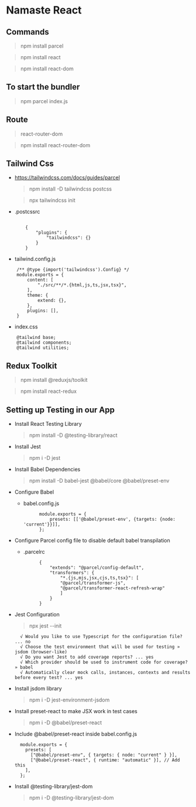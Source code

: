 # Namaste React

## Commands

> npm install parcel

> npm install react

> npm install react-dom

## To start the bundler

> npm parcel index.js

## Route

> react-router-dom

> npm install react-router-dom

## Tailwind Css

- https://tailwindcss.com/docs/guides/parcel

  > npm install -D tailwindcss postcss

  > npx tailwindcss init

- .postcssrc

  ```

      {
          "plugins": {
              "tailwindcss": {}
          }
      }

  ```

- tailwind.config.js

```
    /** @type {import('tailwindcss').Config} */
    module.exports = {
        content: [
            "./src/**/*.{html,js,ts,jsx,tsx}",
        ],
        theme: {
            extend: {},
        },
        plugins: [],
    }
```

- index.css

```
    @tailwind base;
    @tailwind components;
    @tailwind utilities;
```

## Redux Toolkit

> npm install @reduxjs/toolkit

> npm install react-redux

## Setting up Testing in our App

- Install React Testing Library

  > npm install -D @testing-library/react

- Install Jest

  > npm i -D jest

- Install Babel Dependencies

  > npm install -D babel-jest @babel/core @babel/preset-env

- Configure Babel

  - babel.config.js

    ```
          module.exports = {
              presets: [['@babel/preset-env', {targets: {node: 'current'}}]],
          };
    ```

- Configure Parcel config file to disable default babel transpilation

  - .parcelrc

    ```
          {
              "extends": "@parcel/config-default",
              "transformers": {
                  "*.{js,mjs,jsx,cjs,ts,tsx}": [
                  "@parcel/transformer-js",
                  "@parcel/transformer-react-refresh-wrap"
                  ]
              }
          }
    ```

- Jest Configuration

  > npx jest --init

  ```
    √ Would you like to use Typescript for the configuration file? ... no
    √ Choose the test environment that will be used for testing » jsdom (browser-like)
    √ Do you want Jest to add coverage reports? ... yes
    √ Which provider should be used to instrument code for coverage? » babel
    √ Automatically clear mock calls, instances, contexts and results before every test? ... yes
  ```

- Install jsdom library

  > npm i -D jest-environment-jsdom

- Install preset-react to make JSX work in test cases

  > npm i -D @babel/preset-react

- Include @babel/preset-react inside babel.config.js

  ```
    module.exports = {
      presets: [
        ["@babel/preset-env", { targets: { node: "current" } }],
        ["@babel/preset-react", { runtime: "automatic" }], // Add this
      ],
    };
  ```

- Install @testing-library/jest-dom
  > npm i -D @testing-library/jest-dom
